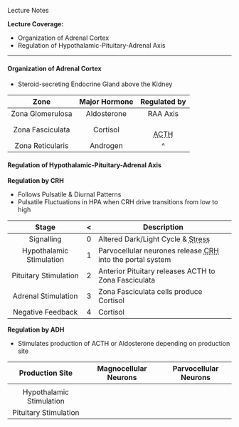 Lecture Notes

**Lecture Coverage:**
- Organization of Adrenal Cortex
- Regulation of Hypothalamic-Pituitary-Adrenal Axis

---
#### **Organization of Adrenal Cortex**
- Steroid-secreting Endocrine Gland above the Kidney

|       Zone       | Major Hormone |                       Regulated by                        |
| :--------------: | :-----------: | :-------------------------------------------------------: |
| Zona Glomerulosa |  Aldosterone  |                         RAA Axis                          |
| Zona Fasciculata |   Cortisol    | <br><abbr Title="Adrenocorticotropic Hormone">ACTH</abbr> |
| Zona Reticularis |   Androgen    |                             ^                             |


#### **Regulation of Hypothalamic-Pituitary-Adrenal Axis**
**Regulation by CRH**
- Follows Pulsatile & Diurnal Patterns
- Pulsatile Fluctuations in HPA when CRH drive transitions from low to high

|          Stage           |  <  | Description                                                                                                    |
| :----------------------: | :-: | -------------------------------------------------------------------------------------------------------------- |
|        Signalling        |  0  | Altered Dark/Light Cycle & <abbr Title="Hypoglycemia / Trauma">Stress</abbr>                                   |
| Hypothalamic Stimulation |  1  | Parvocellular neurones release <abbr Title="Corticotropin-releasing Hormone">CRH</abbr> into the portal system |
|  Pituitary Stimulation   |  2  | Anterior Pituitary releases ACTH to Zona Fasciculata                                                           |
|   Adrenal Stimulation    |  3  | Zona Fasciculata cells produce Cortisol                                                                        |
|    Negative Feedback     |  4  | Cortisol                                                                                                       |

**Regulation by ADH**
- Stimulates production of ACTH or Aldosterone depending on production site

|     Production Site      | Magnocellular Neurons | Parvocellular Neurons |
| :----------------------: | :-------------------: | --------------------- |
|                          |                       |                       |
| Hypothalamic Stimulation |                       |                       |
|  Pituitary Stimulation   |                       |                       |